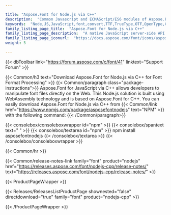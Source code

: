 ```yaml
---

title: "Aspose.Font for Node.js via C++"
description:  "Common Javascript and ECMAScript/ES6 modules of Aspose.Font for Node.js"
keywords:  "Node,JS,JavaScript,font,convert,TTF,TrueType,OTF,OpenType,CFF,Type1"
family_listing_page_title:  "Aspose.Font for Node.js via C++"
family_listing_page_description:  "A native JavaScript server-side API that allows manipulation the font types including TTF, TrueType, OpenType, CFF & Type1 fonts."
family_listing_page_iconurl:  "https://docs.aspose.com/font/icons/aspose_font-for-nodejs-cpp.svg"
weight: 5

---
```


{{< dbToolbar link="https://forum.aspose.com/c/font/41" linktext="Support Forum" >}}

{{< Common/h3 text="Download Aspose.Font for Node.js via C++ for Font Format Processing"  >}}
{{< Common/paragraph class="package-instructions">}}
Aspose.Font for JavaScript via C++ allows developers to manipulate font files directly on the Web. This Node.js solution is built using WebAssembly technology and is based on Aspose.Font for C++.
You can easily download Aspose.Font for Node.js via C++ from {{< Common/link href="https://www.npmjs.com/package/asposefontnodejs" text="NPM"  >}} with the following command:
{{< /Common/paragraph>}}

{{< consolebox/consoleboxwrapper id="npm" >}}
   {{< consolebox/spantext text=" " >}}
   {{< consolebox/textarea id="npm" >}} npm install asposefontnodejs {{< /consolebox/textarea >}}
{{< /consolebox/consoleboxwrapper >}}

{{< Common/hr >}}

{{< Common/release-notes-link family="font" product="nodejs" href="https://releases.aspose.com/font/nodejs-cpp/release-notes/" text="https://releases.aspose.com/font/nodejs-cpp/release-notes/"  >}}

{{< ProductPageWrapper >}}
<!-- ProductPageContent-->

<!-- ReleasesListProductPage-->
{{< Releases/ReleasesListProductPage shownested="false"  directdownload="true" family="font" product="nodejs-cpp" >}}
<!-- /ReleasesListProductPage-->

{{< /ProductPageWrapper >}}